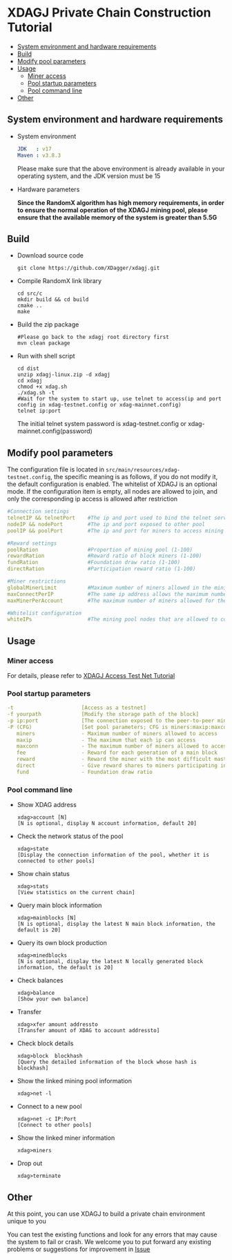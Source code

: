 # XDAGJ Private Chain Construction Tutorial


  - [System environment and hardware requirements](#system-environment-and-hardware-requirements)
  - [Build](#build)
  - [Modify pool parameters](#modify-pool-parameters)
  - [Usage](#usage)
    - [Miner access](#miner-access)
    - [Pool startup parameters](#pool-startup-parameters)
    - [Pool command line](#pool-command-line)
  - [Other](#other)
## System environment and hardware requirements

- System environment

  ```yaml
  JDK   : v17
  Maven : v3.8.3
  ```

  Please make sure that the above environment is already available in your operating system, and the JDK version must be 15

- Hardware parameters

  **Since the RandomX algorithm has high memory requirements, in order to ensure the normal operation of the XDAGJ mining pool, please ensure that the available memory of the system is greater than 5.5G**

## Build

- Download source code

  ```shell
  git clone https://github.com/XDagger/xdagj.git
  ```

- Compile RandomX link library

  ```shell
  cd src/c
  mkdir build && cd build
  cmake ..
  make
  ```

- Build the zip package

  ```shell
  #Please go back to the xdagj root directory first
  mvn clean package
  ```
  
- Run with shell script

  ```shell
  cd dist
  unzip xdagj-linux.zip -d xdagj
  cd xdagj
  chmod +x xdag.sh
  ./xdag.sh -t
  #Wait for the system to start up, use telnet to access(ip and port config in xdag-testnet.config or xdag-mainnet.config)
  telnet ip:port
  ```

  The initial telnet system password is xdag-testnet.config or xdag-mainnet.config(password)



## Modify pool parameters

The configuration file is located in `src/main/resources/xdag-testnet.config`, the specific meaning is as follows, if you do not modify it, the default configuration is enabled. The whitelist of XDAGJ is an optional mode. If the configuration item is empty, all nodes are allowed to join, and only the corresponding ip access is allowed after restriction

```yaml
#Connection settings
telnetIP && telnetPort    #The ip and port used to bind the telnet service
nodeIP && nodePort        #The ip and port exposed to other pool
poolIP && poolPort        #The ip and port for miners to access mining

#Reward settings
poolRation                #Proportion of mining pool (1-100)
rewardRation              #Reward ratio of block miners (1-100)
fundRation                #Foundation draw ratio (1-100)
directRation              #Participation reward ratio (1-100)

#Miner restrictions
globalMinerLimit          #Maximum number of miners allowed in the mining pool
maxConnectPerIP           #The same ip address allows the maximum number of access miners
maxMinerPerAccount        #The maximum number of miners allowed for the same wallet account

#Whitelist configuration
whiteIPs                  #The mining pool nodes that are allowed to connect, in the form of ip:port, separated by ‘,’
```



## Usage

### Miner access

For details, please refer to [XDAGJ Access Test Net Tutorial](./XDAGJ_TestNet_Access_Tutorial_eng.md)

### Pool startup parameters

```yaml
-t                      [Access as a testnet]
-f yourpath             [Modify the storage path of the block]
-p ip:port              [The connection exposed to the peer-to-peer mining pool, that is, the list in the whitelist]
-P (CFG)                [Set pool parameters; CFG is miners:maxip:maxconn:fee:reward:direct:fund
   miners               - Maximum number of miners allowed to access
   maxip                - The maximum that each ip can access
   maxconn              - The maximum number of miners allowed to access the same address
   fee                  - Reward for each generation of a main block
   reward               - Reward the miner with the most difficult master block
   direct               - Give reward shares to miners participating in mining
   fund                 - Foundation draw ratio
```

### Pool command line 

- Show XDAG address

  ```she
  xdag>account [N]
  [N is optional, display N account information, default 20]
  ```

- Check the network status of the pool

  ```shell
  xdag>state
  [Display the connection information of the pool, whether it is connected to other pools]
  ```

- Show chain status

  ```shell
  xdag>stats
  [View statistics on the current chain]
  ```

- Query main block information

  ```shell
  xdag>mainblocks [N]
  [N is optional, display the latest N main block information, the default is 20]
  ```

- Query its own block production

  ```shell
  xdag>minedblocks
  [N is optional, display the latest N locally generated block information, the default is 20]
  ```

- Check balances

  ```shell
  xdag>balance
  [Show your own balance]
  ```

- Transfer

  ```shell
  xdag>xfer amount addressto
  [Transfer amount of XDAG to account addressto]
  ```

- Check block details

  ```shell
  xdag>block  blockhash
  [Query the detailed information of the block whose hash is blockhash]
  ```

- Show the linked mining pool information

  ```shell
  xdag>net -l
  ```

- Connect to a new pool

  ```shell
  xdag>net -c IP:Port
  [Connect to other pools]
  ```

- Show the linked miner information

  ```shell
  xdag>miners
  ```

- Drop out

  ```shell
  xdag>terminate
  ```



## Other

At this point, you can use XDAGJ to build a private chain environment unique to you

You can test the existing functions and look for any errors that may cause the system to fail or crash. We welcome you to put forward any existing problems or suggestions for improvement in [Issue](https://github.com/XDagger/xdagj/issues)


